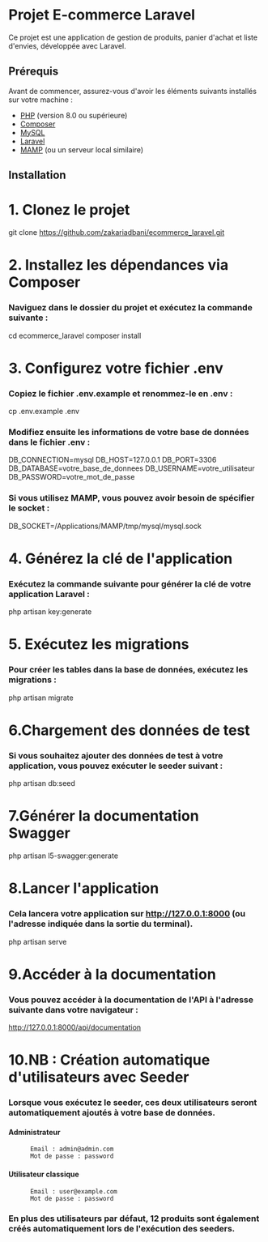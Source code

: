 # Projet E-commerce Laravel

Ce projet est une application de gestion de produits, panier d'achat et liste d'envies, développée avec Laravel.

## Prérequis

Avant de commencer, assurez-vous d'avoir les éléments suivants installés sur votre machine :

- [PHP](https://www.php.net/) (version 8.0 ou supérieure)
- [Composer](https://getcomposer.org/)
- [MySQL](https://www.mysql.com/)
- [Laravel](https://laravel.com/)
- [MAMP](https://www.mamp.info/) (ou un serveur local similaire)

## Installation

# 1. Clonez le projet

git clone https://github.com/zakariadbani/ecommerce_laravel.git

#   2. Installez les dépendances via Composer
### Naviguez dans le dossier du projet et exécutez la commande suivante :

cd ecommerce_laravel
composer install

# 3. Configurez votre fichier .env
### Copiez le fichier .env.example et renommez-le en .env :

cp .env.example .env

### Modifiez ensuite les informations de votre base de données dans le fichier .env :

DB_CONNECTION=mysql
DB_HOST=127.0.0.1
DB_PORT=3306
DB_DATABASE=votre_base_de_donnees
DB_USERNAME=votre_utilisateur
DB_PASSWORD=votre_mot_de_passe

### Si vous utilisez MAMP, vous pouvez avoir besoin de spécifier le socket :
DB_SOCKET=/Applications/MAMP/tmp/mysql/mysql.sock


# 4. Générez la clé de l'application
### Exécutez la commande suivante pour générer la clé de votre application Laravel :

php artisan key:generate

# 5. Exécutez les migrations
### Pour créer les tables dans la base de données, exécutez les migrations :

php artisan migrate

# 6.Chargement des données de test
### Si vous souhaitez ajouter des données de test à votre application, vous pouvez exécuter le seeder suivant :

php artisan db:seed

# 7.Générer la documentation Swagger

php artisan l5-swagger:generate

# 8.Lancer l'application
### Cela lancera votre application sur http://127.0.0.1:8000 (ou l'adresse indiquée dans la sortie du terminal).

php artisan serve

# 9.Accéder à la documentation
### Vous pouvez accéder à la documentation de l'API à l'adresse suivante dans votre navigateur :

http://127.0.0.1:8000/api/documentation


# 10.NB : Création automatique d'utilisateurs avec Seeder

### Lorsque vous exécutez le seeder, ces deux utilisateurs seront automatiquement ajoutés à votre base de données.

####      Administrateur
          Email : admin@admin.com
          Mot de passe : password
####      Utilisateur classique
          Email : user@example.com
          Mot de passe : password


### En plus des utilisateurs par défaut, 12 produits sont également créés automatiquement lors de l'exécution des seeders.
